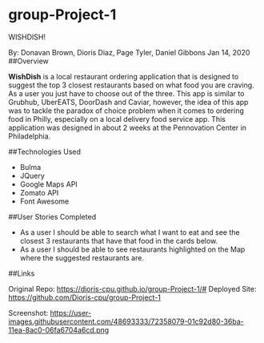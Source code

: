 # group-Project-1

WISHDISH!

By: Donavan Brown, Dioris Diaz, Page Tyler, Daniel Gibbons
    Jan 14, 2020
##Overview

**WishDish** is a local restaurant ordering application that is designed to suggest the top 3 closest restaurants based on what food you are craving. As a user you just have to choose out of the three. This app is similar to Grubhub, UberEATS, DoorDash and Caviar, however, the idea of this app was to tackle the paradox of choice problem when it comes to ordering food in Philly, especially on a local delivery food service app. This application was designed in about 2 weeks at the Pennovation Center in Philadelphia.

##Technologies Used

* Bulma
* JQuery
* Google Maps API
* Zomato API
* Font Awesome


##User Stories Completed

* As a user I should be able to search what I want to eat and see the closest 3 restaurants that have that food in the cards below.
* As a user I should be able to see restaurants highlighted on the Map where the suggested restaurants are.

##Links

Original Repo:  https://dioris-cpu.github.io/group-Project-1/#
Deployed Site:  https://github.com/Dioris-cpu/group-Project-1

Screenshot:
https://user-images.githubusercontent.com/48693333/72358079-01c92d80-36ba-11ea-8ac0-06fa6704a6cd.png
